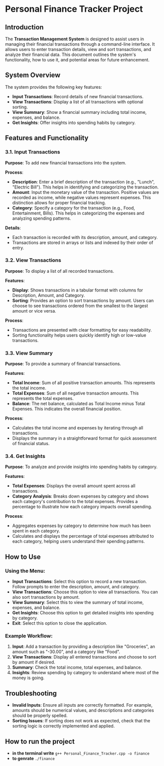 # Personal Finance Tracker Project

## Introduction

The **Transaction Management System** is designed to assist users in managing their financial transactions through a command-line interface. It allows users to enter transaction details, view and sort transactions, and analyze their financial data. This document outlines the system's functionality, how to use it, and potential areas for future enhancement.

## System Overview

The system provides the following key features:

- **Input Transactions**: Record details of new financial transactions.
- **View Transactions**: Display a list of all transactions with optional sorting.
- **View Summary**: Show a financial summary including total income, expenses, and balance.
- **Get Insights**: Offer insights into spending habits by category.

## Features and Functionality

### 3.1. Input Transactions

**Purpose**: To add new financial transactions into the system.

**Process**:

- **Description**: Enter a brief description of the transaction (e.g., "Lunch", "Electric Bill"). This helps in identifying and categorizing the transaction.
- **Amount**: Input the monetary value of the transaction. Positive values are recorded as income, while negative values represent expenses. This distinction allows for proper financial tracking.
- **Category**: Specify a category for the transaction (e.g., Food, Entertainment, Bills). This helps in categorizing the expenses and analyzing spending patterns.

**Details**:

- Each transaction is recorded with its description, amount, and category.
- Transactions are stored in arrays or lists and indexed by their order of entry.

### 3.2. View Transactions

**Purpose**: To display a list of all recorded transactions.

**Features**:

- **Display**: Shows transactions in a tabular format with columns for Description, Amount, and Category.
- **Sorting**: Provides an option to sort transactions by amount. Users can choose to see transactions ordered from the smallest to the largest amount or vice versa.

**Process**:

- Transactions are presented with clear formatting for easy readability.
- Sorting functionality helps users quickly identify high or low-value transactions.

### 3.3. View Summary

**Purpose**: To provide a summary of financial transactions.

**Features**:

- **Total Income**: Sum of all positive transaction amounts. This represents the total income.
- **Total Expenses**: Sum of all negative transaction amounts. This represents the total expenses.
- **Balance**: The net balance, calculated as Total Income minus Total Expenses. This indicates the overall financial position.

**Process**:

- Calculates the total income and expenses by iterating through all transactions.
- Displays the summary in a straightforward format for quick assessment of financial status.

### 3.4. Get Insights

**Purpose**: To analyze and provide insights into spending habits by category.

**Features**:

- **Total Expenses**: Displays the overall amount spent across all transactions.
- **Category Analysis**: Breaks down expenses by category and shows each category's contribution to the total expenses. Provides a percentage to illustrate how each category impacts overall spending.

**Process**:

- Aggregates expenses by category to determine how much has been spent in each category.
- Calculates and displays the percentage of total expenses attributed to each category, helping users understand their spending patterns.

## How to Use

### Using the Menu:

- **Input Transactions**: Select this option to record a new transaction. Follow prompts to enter the description, amount, and category.
- **View Transactions**: Choose this option to view all transactions. You can also sort transactions by amount.
- **View Summary**: Select this to view the summary of total income, expenses, and balance.
- **Get Insights**: Choose this option to get detailed insights into spending by category.
- **Exit**: Select this option to close the application.

### Example Workflow:

1. **Input**: Add a transaction by providing a description like "Groceries", an amount such as "-30.00", and a category like "Food".
2. **View Transactions**: Display all entered transactions and choose to sort by amount if desired.
3. **Summary**: Check the total income, total expenses, and balance.
4. **Insights**: Review spending by category to understand where most of the money is going.

## Troubleshooting

- **Invalid Inputs**: Ensure all inputs are correctly formatted. For example, amounts should be numerical values, and descriptions and categories should be properly spelled.
- **Sorting Issues**: If sorting does not work as expected, check that the sorting logic is correctly implemented and applied.

## How to run the project

- **in the terminal write** `g++ Personal_Finance_Tracker.cpp -o finance`
- **to genrate** `./finance`
